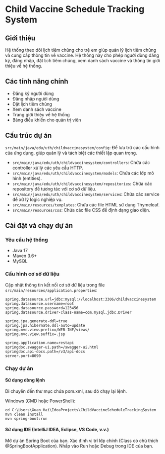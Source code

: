 # Child Vaccine Schedule Tracking System

## Giới thiệu

Hệ thống theo dõi lịch tiêm chủng cho trẻ em giúp quản lý lịch tiêm chủng và cung cấp thông tin về vaccine. Hệ thống này cho phép người dùng đăng ký, đăng nhập, đặt lịch tiêm chủng, xem danh sách vaccine và thông tin giới thiệu về hệ thống.

## Các tính năng chính

- Đăng ký người dùng
- Đăng nhập người dùng
- Đặt lịch tiêm chủng
- Xem danh sách vaccine
- Trang giới thiệu về hệ thống
- Bảng điều khiển cho quản trị viên

## Cấu trúc dự án

`src/main/java/edu/uth/childvaccinesystem/config`: Để lưu trữ các cấu hình của ứng dụng, giúp quản lý và tách biệt các thiết lập quan trọng.
- `src/main/java/edu/uth/childvaccinesystem/controllers`: Chứa các controller xử lý các yêu cầu HTTP.
- `src/main/java/edu/uth/childvaccinesystem/models`: Chứa các lớp mô hình (entities).
- `src/main/java/edu/uth/childvaccinesystem/repositories`: Chứa các repository để tương tác với cơ sở dữ liệu.
- `src/main/java/edu/uth/childvaccinesystem/services`: Chứa các service để xử lý logic nghiệp vụ.
- `src/main/resources/templates`: Chứa các file HTML sử dụng Thymeleaf.
- `src/main/resources/css`: Chứa các file CSS để định dạng giao diện.

## Cài đặt và chạy dự án

### Yêu cầu hệ thống

- Java 17
- Maven 3.6+
- MySQL

### Cấu hình cơ sở dữ liệu

Cập nhật thông tin kết nối cơ sở dữ liệu trong file `src/main/resources/application.properties`:

```properties
spring.datasource.url=jdbc:mysql://localhost:3306/childvaccinesystem
spring.datasource.username=root
spring.datasource.password=123456
spring.datasource.driver-class-name=com.mysql.jdbc.Driver

spring.jpa.generate-ddl=true
spring.jpa.hibernate.ddl-auto=update
spring.mvc.view.prefix=/WEB-INF/views/
spring.mvc.view.suffix=.jsp

spring.application.name=restapi
springdoc.swagger-ui.path=/swagger-ui.html
springdoc.api-docs.path=/v3/api-docs
server.port=8090
```

### Chạy dự án

#### Sử dụng dòng lệnh

Di chuyển đến thư mục chứa pom.xml, sau đó chạy lại lệnh.

Windows (CMD hoặc PowerShell):
```
cd C:\Users\Xuan Hai\IdeaProjects\ChildVaccineScheduleTrackingSystem
mvn clean install
mvn spring-boot:run
```

#### Sử dụng IDE (IntelliJ IDEA, Eclipse, VS Code, v.v.)

Mở dự án Spring Boot của bạn.
Xác định vị trí lớp chính (Class có chú thích @SpringBootApplication).
Nhấp vào Run hoặc Debug trong IDE của bạn.
